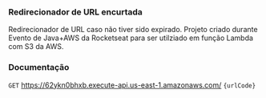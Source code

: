 ### Redirecionador de URL encurtada
Redirecionador de URL caso não tiver sido expirado.
Projeto criado durante Evento de Java+AWS da Rocketseat para ser utilziado em função Lambda com S3 da AWS.

### Documentação
`GET` https://62ykn0bhxb.execute-api.us-east-1.amazonaws.com/ `{urlCode}`
